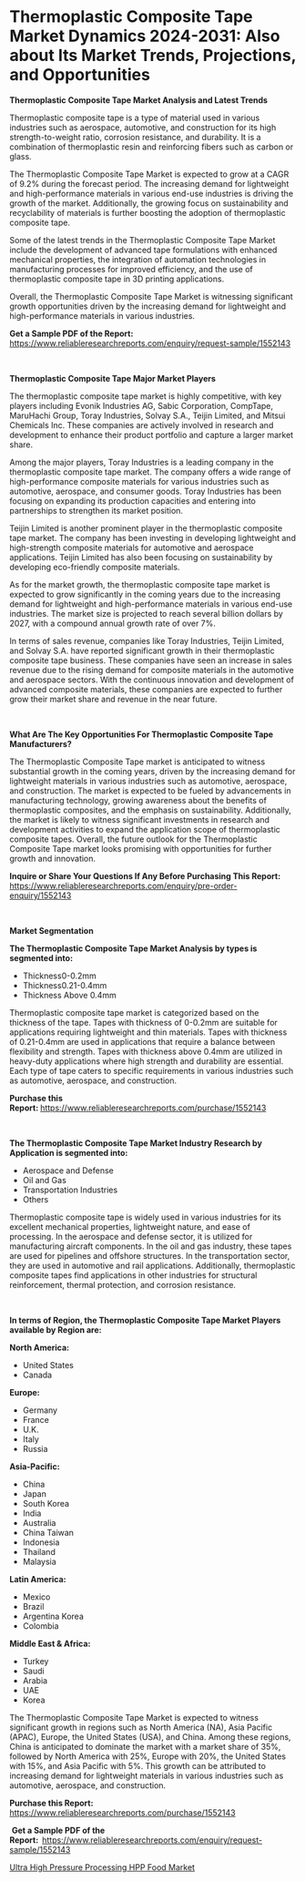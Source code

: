 <p><h1>Thermoplastic Composite Tape Market Dynamics 2024-2031: Also about Its Market Trends, Projections, and Opportunities</h1></p><p><strong>Thermoplastic Composite Tape Market Analysis and Latest Trends</strong></p>
<p><p>Thermoplastic composite tape is a type of material used in various industries such as aerospace, automotive, and construction for its high strength-to-weight ratio, corrosion resistance, and durability. It is a combination of thermoplastic resin and reinforcing fibers such as carbon or glass.</p><p>The Thermoplastic Composite Tape Market is expected to grow at a CAGR of 9.2% during the forecast period. The increasing demand for lightweight and high-performance materials in various end-use industries is driving the growth of the market. Additionally, the growing focus on sustainability and recyclability of materials is further boosting the adoption of thermoplastic composite tape.</p><p>Some of the latest trends in the Thermoplastic Composite Tape Market include the development of advanced tape formulations with enhanced mechanical properties, the integration of automation technologies in manufacturing processes for improved efficiency, and the use of thermoplastic composite tape in 3D printing applications.</p><p>Overall, the Thermoplastic Composite Tape Market is witnessing significant growth opportunities driven by the increasing demand for lightweight and high-performance materials in various industries.</p></p>
<p><strong>Get a Sample PDF of the Report:&nbsp;</strong> <a href="https://www.reliableresearchreports.com/enquiry/request-sample/1552143">https://www.reliableresearchreports.com/enquiry/request-sample/1552143</a></p>
<p>&nbsp;</p>
<p><strong>Thermoplastic Composite Tape Major Market Players</strong></p>
<p><p>The thermoplastic composite tape market is highly competitive, with key players including Evonik Industries AG, Sabic Corporation, CompTape, MaruHachi Group, Toray Industries, Solvay S.A., Teijin Limited, and Mitsui Chemicals Inc. These companies are actively involved in research and development to enhance their product portfolio and capture a larger market share.</p><p>Among the major players, Toray Industries is a leading company in the thermoplastic composite tape market. The company offers a wide range of high-performance composite materials for various industries such as automotive, aerospace, and consumer goods. Toray Industries has been focusing on expanding its production capacities and entering into partnerships to strengthen its market position.</p><p>Teijin Limited is another prominent player in the thermoplastic composite tape market. The company has been investing in developing lightweight and high-strength composite materials for automotive and aerospace applications. Teijin Limited has also been focusing on sustainability by developing eco-friendly composite materials.</p><p>As for the market growth, the thermoplastic composite tape market is expected to grow significantly in the coming years due to the increasing demand for lightweight and high-performance materials in various end-use industries. The market size is projected to reach several billion dollars by 2027, with a compound annual growth rate of over 7%.</p><p>In terms of sales revenue, companies like Toray Industries, Teijin Limited, and Solvay S.A. have reported significant growth in their thermoplastic composite tape business. These companies have seen an increase in sales revenue due to the rising demand for composite materials in the automotive and aerospace sectors. With the continuous innovation and development of advanced composite materials, these companies are expected to further grow their market share and revenue in the near future.</p></p>
<p>&nbsp;</p>
<p><strong>What Are The Key Opportunities For Thermoplastic Composite Tape Manufacturers?</strong></p>
<p><p>The Thermoplastic Composite Tape market is anticipated to witness substantial growth in the coming years, driven by the increasing demand for lightweight materials in various industries such as automotive, aerospace, and construction. The market is expected to be fueled by advancements in manufacturing technology, growing awareness about the benefits of thermoplastic composites, and the emphasis on sustainability. Additionally, the market is likely to witness significant investments in research and development activities to expand the application scope of thermoplastic composite tapes. Overall, the future outlook for the Thermoplastic Composite Tape market looks promising with opportunities for further growth and innovation.</p></p>
<p><strong>Inquire or Share Your Questions If Any Before Purchasing This Report:</strong> <a href="https://www.reliableresearchreports.com/enquiry/pre-order-enquiry/1552143">https://www.reliableresearchreports.com/enquiry/pre-order-enquiry/1552143</a></p>
<p>&nbsp;</p>
<p><strong>Market Segmentation</strong></p>
<p><strong>The Thermoplastic Composite Tape Market Analysis by types is segmented into:</strong></p>
<p><ul><li>Thickness0-0.2mm</li><li>Thickness0.21-0.4mm</li><li>Thickness Above 0.4mm</li></ul></p>
<p><p>Thermoplastic composite tape market is categorized based on the thickness of the tape. Tapes with thickness of 0-0.2mm are suitable for applications requiring lightweight and thin materials. Tapes with thickness of 0.21-0.4mm are used in applications that require a balance between flexibility and strength. Tapes with thickness above 0.4mm are utilized in heavy-duty applications where high strength and durability are essential. Each type of tape caters to specific requirements in various industries such as automotive, aerospace, and construction.</p></p>
<p><strong>Purchase this Report:&nbsp;</strong><a href="https://www.reliableresearchreports.com/purchase/1552143">https://www.reliableresearchreports.com/purchase/1552143</a></p>
<p>&nbsp;</p>
<p><strong>The Thermoplastic Composite Tape Market Industry Research by Application is segmented into:</strong></p>
<p><ul><li>Aerospace and Defense</li><li>Oil and Gas</li><li>Transportation Industries</li><li>Others</li></ul></p>
<p><p>Thermoplastic composite tape is widely used in various industries for its excellent mechanical properties, lightweight nature, and ease of processing. In the aerospace and defense sector, it is utilized for manufacturing aircraft components. In the oil and gas industry, these tapes are used for pipelines and offshore structures. In the transportation sector, they are used in automotive and rail applications. Additionally, thermoplastic composite tapes find applications in other industries for structural reinforcement, thermal protection, and corrosion resistance.</p></p>
<p>&nbsp;</p>
<p><strong>In terms of Region, the Thermoplastic Composite Tape Market Players available by Region are:</strong></p>
<p>
    <p> <strong> North America: </strong>
        <ul>
            <li>United States</li>
            <li>Canada</li>
        </ul>
        </p> 
    <p> <strong> Europe: </strong>
        <ul>
            <li>Germany</li>
            <li>France</li>
            <li>U.K.</li>
            <li>Italy</li>
            <li>Russia</li>
        </ul>
        </p> 
    <p> <strong> Asia-Pacific: </strong>
        <ul>
            <li>China</li>
            <li>Japan</li>
            <li>South Korea</li>
            <li>India</li>
            <li>Australia</li>
            <li>China Taiwan</li>
            <li>Indonesia</li>
            <li>Thailand</li>
            <li>Malaysia</li>
        </ul>
        </p> 
    <p> <strong> Latin America: </strong>
        <ul>
            <li>Mexico</li>
            <li>Brazil</li>
            <li>Argentina Korea</li>
            <li>Colombia</li>
        </ul>
        </p> 
    <p> <strong> Middle East & Africa: </strong>
        <ul>
            <li>Turkey</li>
            <li>Saudi</li>
            <li>Arabia</li>
            <li>UAE</li>
            <li>Korea</li>
        </ul>
    </p>
    </p>
<p><p>The Thermoplastic Composite Tape Market is expected to witness significant growth in regions such as North America (NA), Asia Pacific (APAC), Europe, the United States (USA), and China. Among these regions, China is anticipated to dominate the market with a market share of 35%, followed by North America with 25%, Europe with 20%, the United States with 15%, and Asia Pacific with 5%. This growth can be attributed to increasing demand for lightweight materials in various industries such as automotive, aerospace, and construction.</p></p>
<p><strong>Purchase this Report: </strong><a href="https://www.reliableresearchreports.com/purchase/1552143">https://www.reliableresearchreports.com/purchase/1552143</a></p>
<p>&nbsp;<strong>Get a Sample PDF of the Report:&nbsp;&nbsp;</strong><a href="https://www.reliableresearchreports.com/enquiry/request-sample/1552143">https://www.reliableresearchreports.com/enquiry/request-sample/1552143</a></p>
<p><strong></strong></p>
<p><p><a href="https://sulfuric-clavicle-d39.notion.site/Ultra-High-Pressure-Processing-HPP-Food-Market-Size-Share-Trends-Analysis-Report-By-Material-By--fec1ec260580413eadcbb8b7d2dc72cd">Ultra High Pressure Processing HPP Food Market</a></p></p>